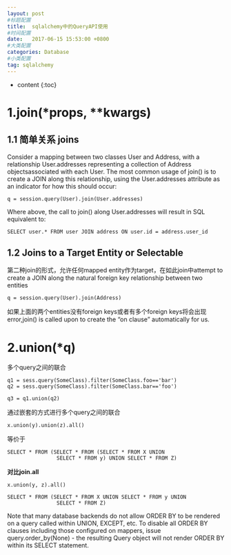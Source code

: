```yaml
---
layout: post
#标题配置
title:  sqlalchemy中的QueryAPI使用
#时间配置
date:   2017-06-15 15:53:00 +0800
#大类配置
categories: Database
#小类配置
tag: sqlalchemy
---
```


* content
{:toc}

# 1.join(*props, **kwargs)
## 1.1 简单关系 joins
Consider a mapping between two classes User and Address, with a relationship User.addresses representing a collection of Address objectsassociated with each User. The most common usage of join() is to create a JOIN along this relationship, using the User.addresses attribute as an indicator for how this should occur:

    q = session.query(User).join(User.addresses)
Where above, the call to join() along User.addresses will result in SQL equivalent to:

    SELECT user.* FROM user JOIN address ON user.id = address.user_id

## 1.2 Joins to a Target Entity or Selectable
第二种join的形式，允许任何mapped entity作为target，在如此join中attempt to create a JOIN along the natural foreign key relationship between two entities

    q = session.query(User).join(Address)
如果上面的两个entities没有foreign keys或者有多个foreign keys将会出现error,join() is called upon to create the “on clause” automatically for us.

# 2.union(*q)
多个query之间的联合
    
    q1 = sess.query(SomeClass).filter(SomeClass.foo=='bar')
    q2 = sess.query(SomeClass).filter(SomeClass.bar=='foo')
    
    q3 = q1.union(q2)
通过嵌套的方式进行多个query之间的联合

    x.union(y).union(z).all()
等价于
    
    SELECT * FROM (SELECT * FROM (SELECT * FROM X UNION
                    SELECT * FROM y) UNION SELECT * FROM Z)
**对比join.all**
    
    x.union(y, z).all()
    
    SELECT * FROM (SELECT * FROM X UNION SELECT * FROM y UNION
                    SELECT * FROM Z)

Note that many database backends do not allow ORDER BY to be rendered on a query called within UNION, EXCEPT, etc. To disable all ORDER BY clauses including those configured on mappers, issue query.order_by(None) - the resulting Query object will not render ORDER BY within its SELECT statement.

